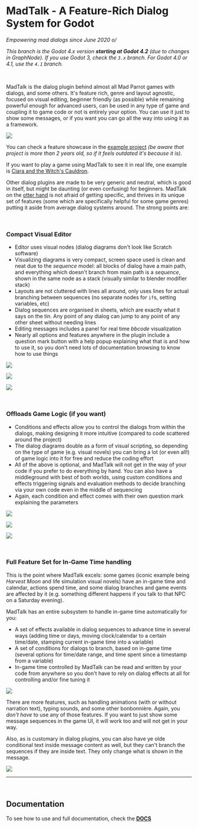 # MadTalk - A Feature-Rich Dialog System for Godot
_Empowering mad dialogs since June 2020_ _o/_


_This branch is the Godot 4.x version **starting at Godot 4.2** (due to changes in GraphNode). If you use Godot 3, check the `3.x` branch. For Godot 4.0 or 4.1, use the `4.1` branch._

&nbsp;

MadTalk is the dialog plugin behind almost all Mad Parrot games with dialogs, and some others. It's feature rich, genre and layout agnostic, focused on visual editing, beginner friendly (as possible) while remaining powerful enough for advanced users, can be used in any type of game and coupling it to game code or not is entirely your option. You can use it just to show some messages, or if you want you can go all the way into using it as a framework.

![](docs/showcase.png)

You can check a feature showcase in the [example project](https://madparrot.itch.io/madtalk-example-project) _(be aware that project is more than 2 years old, so if it feels outdated it's because it is)_.

If you want to play a game using MadTalk to see it in real life, one example is [Ciara and the Witch's Cauldron](https://subvertissement.itch.io/ciara-and-the-witchs-cauldron).

Other dialog plugins are made to be very generic and neutral, which is good in itself, but might be daunting (or even confusing) for beginners. MadTalk on the [otter hand](docs/otter_hand.png) is not afraid of getting specific, and thrives in its unique set of features (some which are specifically helpful for some game genres) putting it aside from average dialog systems around. The strong points are:

&nbsp;

### Compact Visual Editor 
  
  * Editor uses visual nodes (dialog diagrams don't look like Scratch software)
  * Visualizing diagrams is very compact, screen space used is clean and neat due to the _sequence_ model: all blocks of dialog have a main path, and everything which doesn't branch from main path is a _sequence_, shown in the same node as a stack (visually similar to blender modifier stack)
  * Layouts are not cluttered with lines all around, only uses lines for actual branching between sequences (no separate nodes for `if`s, setting variables, etc)
  * Dialog sequences are organised in sheets, which are exactly what it says on the tin. Any point of any dialog can jump to any point of any other sheet without needing lines
  * Editing messages includes a panel for real time _bbcode_ visualization
  * Nearly all options and features anywhere in the plugin include a question mark button with a help popup explaining what that is and how to use it, so you don't need lots of documentation browsing to know how to use things
  
![](docs/img_01.png)

![](docs/img_02.png)

![](docs/img_07.png)

  
&nbsp;
  
### Offloads Game Logic (if you want)

  * Conditions and effects allow you to control the dialogs from within the dialogs, making designing it more intuitive (compared to code scattered around the project)
  * The dialog diagrams double as a form of visual scripting, so depending on the type of game (e.g. visual novels) you can bring a lot (or even all!) of game logic into it for free and reduce the coding effort
  * All of the above is optional, and MadTalk will not get in the way of your code if you prefer to do everything by hand. You can also have a middleground with best of both worlds, using custom conditions and effects triggering signals and evaluation methods to decide branching via your own code even in the middle of sequencing
  * Again, each condition and effect comes with their own question mark explaining the parameters
  
![](docs/img_08.png)

![](docs/img_04.png)

![](docs/img_05.png)
  
  
&nbsp;

### Full Feature Set for In-Game Time handling

This is the point where MadTalk excels: some games (iconic example being _Harvest Moon_ and life simulation visual novels) have an in-game time and calendar, actions spend time, and some dialog branches and game events are affected by it (e.g. something different happens if you talk to that NPC on a Saturday evening).

MadTalk has an entire subsystem to handle in-game time automatically for you:

  * A set of effects available in dialog sequences to advance time in several ways (adding time or days, moving clock/calendar to a certain time/date, stamping current in-game time into a variable)
  * A set of conditions for dialogs to branch, based on in-game time (several options for time/date range, and time spent since a timestamp from a variable)
  * In-game time controlled by MadTalk can be read and written by your code from anywhere so you don't have to rely on dialog effects at all for controlling and/or fine tuning it
  
![](docs/img_03.png)


There are more features, such as handling animations (with or without narration text), typing sounds, and some other bonbonnière. Again, you _don't have_ to use any of those features. If you want to just show some message sequences in the game UI, it will work too and will not get in your way. 

Also, as is customary in dialog plugins, you can also have ye olde conditional text inside message content as well, but they can't branch the sequences if they are inside text. They only change what is shown in the message.

![](docs/img_09.png)

----
&nbsp;

## Documentation

To see how to use and full documentation, check the [**DOCS**](docs/help.md)